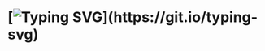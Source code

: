 # [![Typing SVG](https://readme-typing-svg.demolab.com?font=Farsan+&pause=1000&color=F70000&center=true&vCenter=true&width=500&lines=Dedicated.;Determined.;Committed.)](https://git.io/typing-svg)



<!--
**CursedByJava/CursedByJava** is a ✨ _special_ ✨ repository because its `README.md` (this file) appears on your GitHub profile.

Here are some ideas to get you started:

- 🔭 I’m currently working on ...
- 🌱 I’m currently learning ...
- 👯 I’m looking to collaborate on ...
- 🤔 I’m looking for help with ...
- 💬 Ask me about ...
- 📫 How to reach me: ...
- 😄 Pronouns: ...
- ⚡ Fun fact: ...
-->
